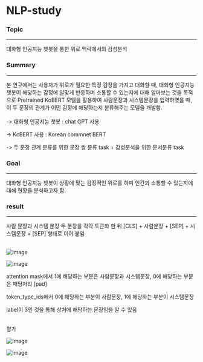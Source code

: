# NLP-study

### Topic
<hr/>
대화형 인공지능 챗봇을 통한 위로 맥락에서의 감성분석

### Summary
<hr/>
본 연구에서는 사용자가 위로가 필요한 특정 감정을 가지고 대화할 때, 대화형 인공지능 챗봇이 해당하는 감정에 알맞게 반응하며 소통할 수 있는지에 대해 알아보는 것을 목적으로 Pretrained KoBERT 모델을 활용하여 사람문장과 시스템문장을 입력하였을 때, 이 두 문장의 관계가 어떤 감정에 해당하는지 분류해주는 모델을 개발함.
<br/>
<br/>
-> 대화형 인공지능 챗봇 : chat GPT 사용

-> KcBERT 사용 : Korean commnet BERT

-> 두 문장 관계 분류를 위한 문장 쌍 분류 task + 감성분석을 위한 문서분류 task

### Goal
<hr/>
대화형 인공지능 챗봇이 상황에 맞는 감정적인 위로를 하며 인간과 소통할 수 있는지에 대해 현황을 분석하고자 함.


### result
<hr/>
사람 문장과 시스템 문장 두 문장을 각각 토큰화 한 뒤 [CLS] + 사람문장 + [SEP] + 시스템문장 + [SEP] 형태로 이어 붙임
<br/>
<br/>

![image](https://user-images.githubusercontent.com/100950656/223348433-0464125e-4863-4896-977b-c6f2ab708196.png)

![image](https://user-images.githubusercontent.com/100950656/223348506-1b2d4109-8bfb-4c05-bd40-47b161d2d833.png)


attention mask에서 1에 해당하는 부분은 사람문장과 시스템문장, 0에 해당하는 부분은 패딩처리 [pad]

token_type_ids에서 0에 해당하는 부분이 사람문장, 1에 해당하는 부분이 시스템문장

label이 3인 것을 통해 상처에 해당하는 문장임을 알 수 있음

<br/>
평가

![image](https://user-images.githubusercontent.com/100950656/223348571-063a51f2-0d93-465e-a43d-517449eaeb1f.png)

![image](https://user-images.githubusercontent.com/100950656/223348530-2cb12c3f-ce9e-44ff-9aef-a79d3a069465.png)
